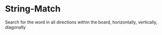 # String-Match
Search for the word in all directions within the board, horizontally, vertically, diagonally
